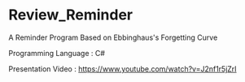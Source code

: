 # Review_Reminder
A Reminder Program Based on Ebbinghaus's Forgetting Curve

Programming Language : C#

Presentation Video : https://www.youtube.com/watch?v=J2nf1r5jZrI
